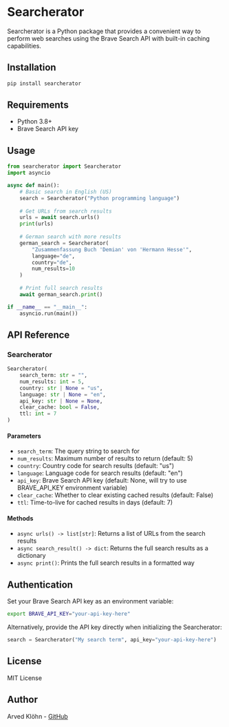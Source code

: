 # Searcherator

Searcherator is a Python package that provides a convenient way to perform web searches using the Brave Search API with built-in caching capabilities.

## Installation

```bash
pip install searcherator
```

## Requirements

- Python 3.8+
- Brave Search API key

## Usage

```python
from searcherator import Searcherator
import asyncio

async def main():
    # Basic search in English (US)
    search = Searcherator("Python programming language")
    
    # Get URLs from search results
    urls = await search.urls()
    print(urls)
    
    # German search with more results
    german_search = Searcherator(
        "Zusammenfassung Buch 'Demian' von 'Hermann Hesse'",
        language="de",
        country="de",
        num_results=10
    )
    
    # Print full search results
    await german_search.print()

if __name__ == "__main__":
    asyncio.run(main())
```

## API Reference

### Searcherator

```python
Searcherator(
    search_term: str = "",
    num_results: int = 5,
    country: str | None = "us",
    language: str | None = "en",
    api_key: str | None = None,
    clear_cache: bool = False,
    ttl: int = 7
)
```

#### Parameters

- `search_term`: The query string to search for
- `num_results`: Maximum number of results to return (default: 5)
- `country`: Country code for search results (default: "us")
- `language`: Language code for search results (default: "en")
- `api_key`: Brave Search API key (default: None, will try to use BRAVE_API_KEY environment variable)
- `clear_cache`: Whether to clear existing cached results (default: False)
- `ttl`: Time-to-live for cached results in days (default: 7)

#### Methods

- `async urls() -> list[str]`: Returns a list of URLs from the search results
- `async search_result() -> dict`: Returns the full search results as a dictionary
- `async print()`: Prints the full search results in a formatted way

## Authentication

Set your Brave Search API key as an environment variable:

```bash
export BRAVE_API_KEY="your-api-key-here"
```

Alternatively, provide the API key directly when initializing the Searcherator:

```python
search = Searcherator("My search term", api_key="your-api-key-here")
```

## License

MIT License

## Author

Arved Klöhn - [GitHub](https://github.com/Redundando/)